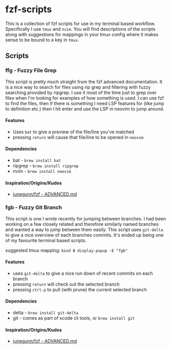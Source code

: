 # fzf-scripts

This is a collection of fzf scripts for use in my terminal based workflow.
Specifically I use `tmux` and `nvim`.
You will find descriptions of the scripts along with suggestions for mappings in your tmux config where it makes sense to be bound to a key in `tmux`.

## Scripts

### ffg - Fuzzy File Grep

This script is pretty much straight from the fzf advanced documentation.
It is a nice way to search for files using rip grep and filtering with fuzzy searching provided by ripgrep.
I use it most of the time just to grep over files when I'm looking for examples of how something is used.
I can use fzf to find the files, then if there is something I need LSP features for (like jump to definition etc.) then I hit enter and use the LSP in neovim to jump around.

#### Features

* Uses `bat` to give a preview of the file/line you've matched
* pressing `return` will cause that file/line to be opened in `neovim`

#### Dependencies

* bat - `brew install bat`
* ripgrep - `brew install ripgrep`
* nvim - `brew install neovim`

#### Inspiration/Origins/Kudos

* [junegunn/fzf - ADVANCED.md](https://github.com/junegunn/fzf/blob/master/ADVANCED.md)

### fgb - Fuzzy Git Branch

This script is one I wrote recently for jumping between branches.
I had been working on a few closely related and therefore similarly named branches and wanted a way to jump between them easily.
This script uses `git-delta` to give a nice overview of each branches commits.
It's ended up being one of my favourite terminal based scripts.

suggested tmux mapping: `bind B display-popup -E "fgb"`

#### Features

* uses `git-delta` to give a nice run down of recent commits on each branch
* pressing `return` will check out the selected branch
* pressing `ctrl-p` to pull (with prune) the current selected branch

#### Dependencies

* delta - `brew install git-delta`
* git - comes as part of xcode cli tools, or `brew install git`

#### Inspiration/Origins/Kudos

* [junegunn/fzf - ADVANCED.md](https://github.com/junegunn/fzf/blob/master/ADVANCED.md)
